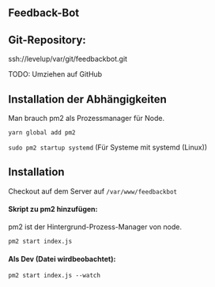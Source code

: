 ## Feedback-Bot 

## Git-Repository: 
ssh://levelup/var/git/feedbackbot.git

TODO: Umziehen auf GitHub

## Installation der Abhängigkeiten 
Man brauch pm2 als Prozessmanager für Node.

`yarn global add pm2`

`sudo pm2 startup systemd` (Für Systeme mit systemd (Linux))

## Installation 
Checkout auf dem Server auf `/var/www/feedbackbot`

#### Skript zu pm2 hinzufügen: 

pm2 ist der Hintergrund-Prozess-Manager von node.

`pm2 start index.js`

#### Als Dev (Datei wirdbeobachtet): 
`pm2 start index.js --watch`


